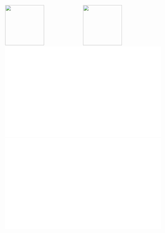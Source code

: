 <div>
  <a href="https://www.gitanimals.org/en_US?utm_medium=image&utm_source=bestdevmgp&utm_content=line">
  <img src="https://render.gitanimals.org/lines/bestdevmgp?pet-id=588314294505172403" width="50%" height="130"/><img src="https://render.gitanimals.org/lines/bestdevmgp?pet-id=586800834629404208" width="50%" height="130"/>
</div>
<div align= "center">
    <img src="https://github.com/bestdevmgp/github-stats-transparent/blob/output/generated/overview.svg" alt="Overview">
    <img src="https://github.com/bestdevmgp/github-stats-transparent/blob/output/generated/languages.svg" alt="Languages">
</div>
